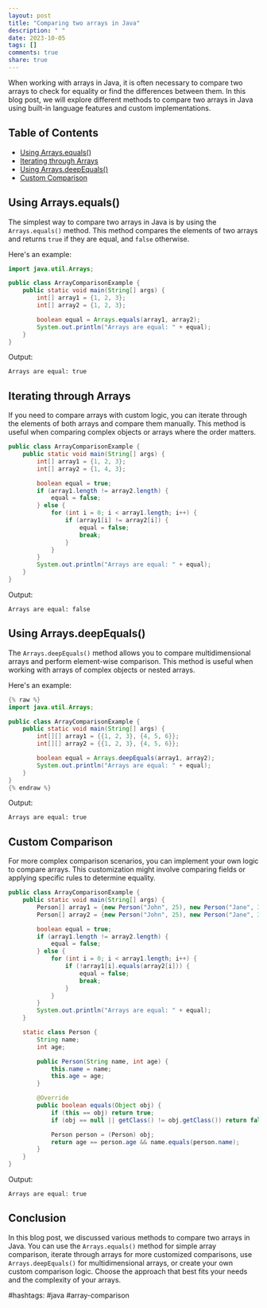 ```yaml
---
layout: post
title: "Comparing two arrays in Java"
description: " "
date: 2023-10-05
tags: []
comments: true
share: true
---
```


When working with arrays in Java, it is often necessary to compare two arrays to check for equality or find the differences between them. In this blog post, we will explore different methods to compare two arrays in Java using built-in language features and custom implementations.

## Table of Contents
- [Using Arrays.equals()](#using-arraysequals)
- [Iterating through Arrays](#iterating-through-arrays)
- [Using Arrays.deepEquals()](#using-arraysdeepequals)
- [Custom Comparison](#custom-comparison)

## Using Arrays.equals()
The simplest way to compare two arrays in Java is by using the `Arrays.equals()` method. This method compares the elements of two arrays and returns `true` if they are equal, and `false` otherwise. 

Here's an example:

```java
import java.util.Arrays;

public class ArrayComparisonExample {
    public static void main(String[] args) {
        int[] array1 = {1, 2, 3};
        int[] array2 = {1, 2, 3};

        boolean equal = Arrays.equals(array1, array2);
        System.out.println("Arrays are equal: " + equal);
    }
}
```

Output:
```
Arrays are equal: true
```

## Iterating through Arrays
If you need to compare arrays with custom logic, you can iterate through the elements of both arrays and compare them manually. This method is useful when comparing complex objects or arrays where the order matters.

```java
public class ArrayComparisonExample {
    public static void main(String[] args) {
        int[] array1 = {1, 2, 3};
        int[] array2 = {1, 4, 3};

        boolean equal = true;
        if (array1.length != array2.length) {
            equal = false;
        } else {
            for (int i = 0; i < array1.length; i++) {
                if (array1[i] != array2[i]) {
                    equal = false;
                    break;
                }
            }
        }
        System.out.println("Arrays are equal: " + equal);
    }
}
```

Output:
```
Arrays are equal: false
```

## Using Arrays.deepEquals()
The `Arrays.deepEquals()` method allows you to compare multidimensional arrays and perform element-wise comparison. This method is useful when working with arrays of complex objects or nested arrays.

Here's an example:

```java
{% raw %}
import java.util.Arrays;

public class ArrayComparisonExample {
    public static void main(String[] args) {
        int[][] array1 = {{1, 2, 3}, {4, 5, 6}};
        int[][] array2 = {{1, 2, 3}, {4, 5, 6}};

        boolean equal = Arrays.deepEquals(array1, array2);
        System.out.println("Arrays are equal: " + equal);
    }
}
{% endraw %}
```

Output:
```
Arrays are equal: true
```

## Custom Comparison
For more complex comparison scenarios, you can implement your own logic to compare arrays. This customization might involve comparing fields or applying specific rules to determine equality.

```java
public class ArrayComparisonExample {
    public static void main(String[] args) {
        Person[] array1 = {new Person("John", 25), new Person("Jane", 30)};
        Person[] array2 = {new Person("John", 25), new Person("Jane", 30)};

        boolean equal = true;
        if (array1.length != array2.length) {
            equal = false;
        } else {
            for (int i = 0; i < array1.length; i++) {
                if (!array1[i].equals(array2[i])) {
                    equal = false;
                    break;
                }
            }
        }
        System.out.println("Arrays are equal: " + equal);
    }

    static class Person {
        String name;
        int age;

        public Person(String name, int age) {
            this.name = name;
            this.age = age;
        }

        @Override
        public boolean equals(Object obj) {
            if (this == obj) return true;
            if (obj == null || getClass() != obj.getClass()) return false;

            Person person = (Person) obj;
            return age == person.age && name.equals(person.name);
        }
    }
}
```

Output:
```
Arrays are equal: true
```

## Conclusion
In this blog post, we discussed various methods to compare two arrays in Java. You can use the `Arrays.equals()` method for simple array comparison, iterate through arrays for more customized comparisons, use `Arrays.deepEquals()` for multidimensional arrays, or create your own custom comparison logic. Choose the approach that best fits your needs and the complexity of your arrays.

#hashtags: #java #array-comparison